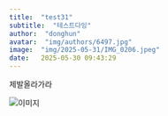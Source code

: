 ```yaml
---
title:  "test31"
subtitle:  "테스트다잉"
author:  "donghun"
avatar:  "img/authors/6497.jpg"
image:  "img/2025-05-31/IMG_0206.jpeg"
date:   2025-05-30 09:43:29
---
```


제발올라가라

![이미지](../img/2025-05-31/IMG_0206.jpeg)
